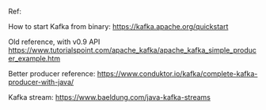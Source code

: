 Ref:

How to start Kafka from binary:
https://kafka.apache.org/quickstart

Old reference, with v0.9 API
https://www.tutorialspoint.com/apache_kafka/apache_kafka_simple_producer_example.htm

Better producer reference:
https://www.conduktor.io/kafka/complete-kafka-producer-with-java/

Kafka stream:
https://www.baeldung.com/java-kafka-streams